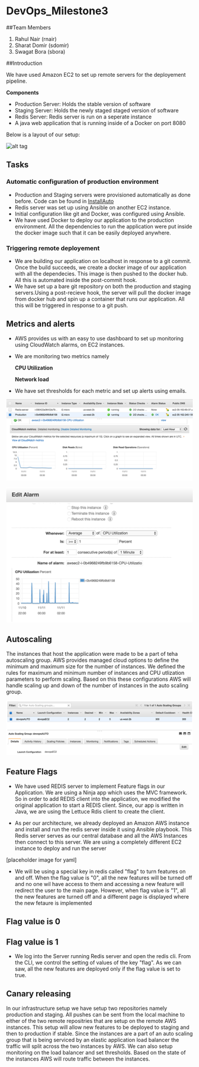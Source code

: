 # DevOps_Milestone3

##Team Members

1) Rahul Nair (rnair)    
2) Sharat Domir (sdomir)     
3) Swagat Bora (sbora)   

##Introduction

We have used Amazon EC2 to set up remote servers for the deployement pipeline.

**Components**

+ Production Server: Holds the stable version of software
+ Staging Server: Holds the newly staged staged version of software
+ Redis Server: Redis server is run on a seperate instance
+ A java web application that is running inside of a Docker on port 8080

Below is a layout of our setup:

![alt tag](https://github.com/sdomir/DevOps_Milestone3/blob/master/infrastructure.png)

## Tasks

### Automatic configuration of production environment

+ Production and Staging servers were provisioned automatically as done before.
Code can be found in [InstallAuto](https://github.com/sdomir/DevOps_Milestone3/tree/master/InstallAuto)
+ Redis server was set up using Ansible on another EC2 instance.
+ Initial configuration like git and Docker, was configured using Ansible.
+ We have used Docker to deploy our application to the production environment. All the dependencies to run the application were put inside the docker image such that it can be easily deployed anywhere. 

### Triggering remote deployement

+ We are building our application on localhost in response to a git commit. Once the build succeeds, we create a docker image of our application with all the dependecies. This image is then pushed to the docker hub. All this is automated inside the post-commit hook.
+ We have set up a bare git repository on both the production and staging servers.Using a post-recieve hook, the server will pull the docker image from docker hub and spin up a container that runs our application. All this will be triggered in response to a git push.

## Metrics and alerts

+ AWS provides us with an easy to use dashboard to set up monitoring using CloudWatch alarms, on EC2 instances.
+ We are monitoring two metrics namely

  **CPU Utilization**
  
  **Network load**
+ We have set thresholds for each metric and set up alerts using emails.

![alt tag](https://github.com/sdomir/DevOps_Milestone3/blob/master/metrics.png)   

![alt tag](https://github.com/sdomir/DevOps_Milestone3/blob/master/alarms.png)


## Autoscaling 
The instances that host the application were made to be a part of teha autoscaling group. AWS provides managed cloud options to define the minimum and maximum size for the number of instances. We defined the rules for maximum and minimum number of instances and CPU utlization parameters to perform scaling. Based on this these configurations AWS will handle scaling up and down of the number of instances in the auto scaling group.

![alt tag](https://github.com/sdomir/DevOps_Milestone3/blob/master/asg.png)

## Feature Flags

+ We have used REDIS server to implement Feature flags in our Application. We are using a Ninja app which uses the MVC framework. So in order to add REDIS client into the application, we modified the original application to start a REDIS client. Since, our app is written in Java, we are using the Lettuce Rdis client to create the client. 

+ As per our architecture, we already deployed an Amazon AWS instance and install and run the redis server inside it using Ansible playbook. This Redis server serves as our central database and all the AWS Instances then connect to this server. We are using a completely different EC2 instance to deploy and run the server

[placeholder image for yaml]

+ We will be using a special key in redis called "flag" to turn features on and off. When the flag value is "0", all the new features will be turned off and no one wil have access to them and accessing a new feature will redirect the user to the main page. However, when flag value is "1", all the new features are turned off and a different page is displayed where the new fetaure is implemented

## Flag value is 0




## Flag value is 1




+ We log into the Server running Redis server and open the redis cli. From the CLI, we control the setting of values of the key "flag". As we can saw, all the new features are deployed only if the flag value is set to true.


## Canary releasing
In our infrastructure setup we have setup two repositories namely production and staging. All pushes can be sent from the local machine to either of the two remote repositries that are setup on the remote AWS instances. This setup will allow new features to be deployed to staging and then to production if stable. Since the instances are a part of an auto scaling group that is being serviced by an elastic application load balancer the traffic will split across the two instances by AWS. We can also setup monitoring on the load balancer and set thresholds. Based on the state of the instances AWS will route traffic between the instances.


 
